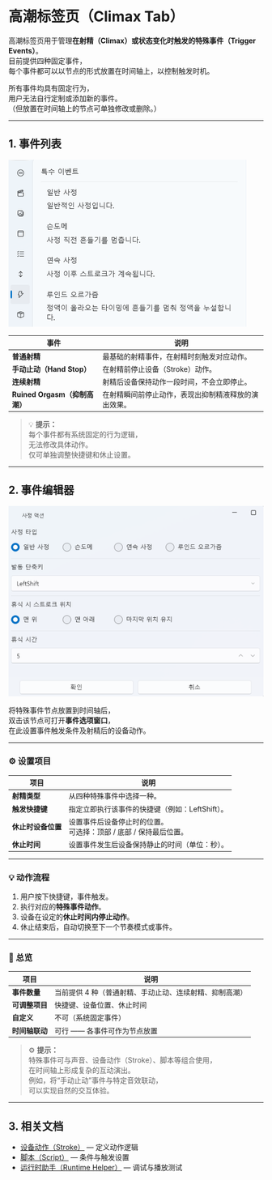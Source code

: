 # 高潮标签页（Climax Tab）

高潮标签页用于管理**在射精（Climax）或状态变化时触发的特殊事件（Trigger Events）**。  
目前提供四种固定事件，  
每个事件都可以以节点的形式放置在时间轴上，以控制触发时机。

所有事件均具有固定行为，  
用户无法自行定制或添加新的事件。  
（但放置在时间轴上的节点可单独修改或删除。）

---

## 1. 事件列表

![special-event-list](../images/special-event-list.png)

| 事件 | 说明 |
|------|------|
| **普通射精** | 最基础的射精事件，在射精时刻触发对应动作。 |
| **手动止动（Hand Stop）** | 在射精前停止设备（Stroke）动作。 |
| **连续射精** | 射精后设备保持动作一段时间，不会立即停止。 |
| **Ruined Orgasm（抑制高潮）** | 在射精瞬间前停止动作，表现出抑制精液释放的演出效果。 |

> 💡 **提示：**  
> 每个事件都有系统固定的行为逻辑，  
> 无法修改具体动作。  
> 仅可单独调整快捷键和休止设置。

---

## 2. 事件编辑器

![special-event-option](../images/special-event-option.png)

将特殊事件节点放置到时间轴后，  
双击该节点可打开**事件选项窗口**，  
在此设置事件触发条件及射精后的设备动作。

---

### ⚙️ 设置项目

| 项目 | 说明 |
|------|------|
| **射精类型** | 从四种特殊事件中选择一种。 |
| **触发快捷键** | 指定立即执行该事件的快捷键（例如：LeftShift）。 |
| **休止时设备位置** | 设置事件后设备停止时的位置。<br>可选择：顶部 / 底部 / 保持最后位置。 |
| **休止时间** | 设置事件发生后设备保持静止的时间（单位：秒）。 |

---

### 💡 动作流程

1. 用户按下快捷键，事件触发。  
2. 执行对应的**特殊事件动作**。  
3. 设备在设定的**休止时间内停止动作**。  
4. 休止结束后，自动切换至下一个节奏模式或事件。

---

### 🧭 总览

| 项目 | 说明 |
|------|------|
| **事件数量** | 当前提供 4 种（普通射精、手动止动、连续射精、抑制高潮） |
| **可调整项目** | 快捷键、设备位置、休止时间 |
| **自定义** | 不可（系统固定事件） |
| **时间轴联动** | 可行 —— 各事件可作为节点放置 |

> ⚙️ **提示：**  
> 特殊事件可与声音、设备动作（Stroke）、脚本等组合使用，  
> 在时间轴上形成复杂的互动演出。  
> 例如，将“手动止动”事件与特定音效联动，  
> 可以实现自然的交互体验。

---

## 3. 相关文档

- [设备动作（Stroke）](stroke.md) — 定义动作逻辑  
- [脚本（Script）](script.md) — 条件与触发设置  
- [运行时助手（Runtime Helper）](runtime-helper.md) — 调试与播放测试  
